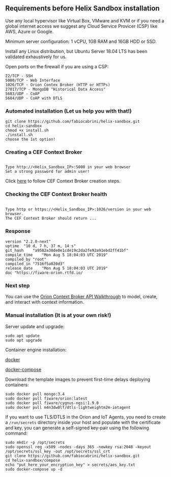 
## Requirements before Helix Sandbox installation

Use any local hypervisor like Virtual Box, VMware and KVM or if you need a global internet access we suggest any Cloud Service Provicer (CSP) like AWS, Azure or Google. 

Minimum server configuration: 1 vCPU, 1GB RAM and 16GB HDD or SSD.

Install any Linux distribution, but Ubuntu Server 18.04 LTS has been validated exhaustively for us.

Open ports on the firewall if you are using a CSP:

```
22/TCP - SSH 
5000/TCP - Web Interface
1026/TCP - Orion Contex Broker (HTTP or HTTPs)
27017/TCP - MongoDB "Historical Data Access"
5683/UDP - CoAP
5684/UDP - CoAP with DTLS
```

### Automated installation (Let us help you with that!)

```
git clone https://github.com/fabiocabrini/helix-sandbox.git
cd helix-sandbox
chmod +x install.sh
./install.sh
choose the 1st option!
```
### Creating a CEF Context Broker 

```

Type http://<Helix_Sandbox_IP>:5000 in your web browser
Set a strong password for admin user!

```

Click [here](https://github.com/fabiocabrini/helix-sandbox/blob/master/docs/create_broker.md) to follow CEF Context Broker creation steps.

### Checking the CEF Context Broker health

```

Type http or https://<Helix_Sandbox_IP>:1026/version in your web browser.
The CEF Context Broker should return ...

```

### Response

``` 
version	"2.2.0-next"
uptime	"10 d, 7 h, 37 m, 14 s"
git_hash	"a9582a30de0e1cde19c2da2fe92a91ebd2ff41bf"
compile_time	"Mon Aug 5 18:04:03 UTC 2019"
compiled_by	"root"
compiled_in	"7516f5a020d3"
release_date	"Mon Aug 5 18:04:03 UTC 2019"
doc	"https://fiware-orion.rtfd.io/
```

### Next step

You can use the [Orion Context Broker API Walkthrough](https://fiware-orion.readthedocs.io/en/master/user/walkthrough_apiv2/index.html#before-starting) to model, create, and interact with context information.

### Manual installation (It is at your own risk!)

Server update and upgrade:

```
sudo apt update
sudo apt upgrade
```
Container engine installation:

<a href="https://docs.docker.com/install/linux/docker-ce/ubuntu/">docker</a>

<a href="https://docs.docker.com/compose/install/#install-compose">docker-compose</a>

Download the template images to prevent first-time delays deploying containers:

```
sudo docker pull mongo:3.4
sudo docker pull fiware/orion:latest
sudo docker pull fiware/cygnus-ngsi:1.9.0
sudo docker pull m4n3dw0lf/dtls-lightweightm2m-iotagent
```
If you want to use TLS/DTLS in the Orion and IoT Agents, you need to create a `/run/secrets` directory inside your host and populate with the certificate and key, you can generate a self-signed key-pair using the following command:

```
sudo mkdir -p /opt/secrets
sudo openssl req -x509 -nodes -days 365 -newkey rsa:2048 -keyout /opt/secrets/ssl_key -out /opt/secrets/ssl_crt
git clone https://github.com/fabiocabrini/helix-sandbox.git
cd helix-sandbox/compose
echo "put_here_your_encryption_key" > secrets/aes_key.txt
sudo docker-compose up -d
```


